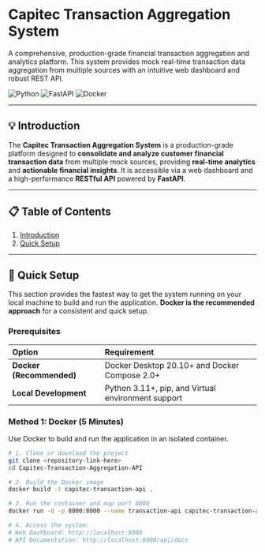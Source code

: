 # Capitec Transaction Aggregation System

A comprehensive, production-grade financial transaction aggregation and analytics platform. This system provides mock real-time transaction data aggregation from multiple sources with an intuitive web dashboard and robust REST API.

![Python](https://img.shields.io/badge/Python-3.11-blue.svg)
![FastAPI](https://img.shields.io/badge/FastAPI-0.104-green.svg)
![Docker](https://img.shields.io/badge/Docker-Ready-blue.svg)

---

## 💡 Introduction

The **Capitec Transaction Aggregation System** is a production-grade platform designed to **consolidate and analyze customer financial transaction data** from multiple mock sources, providing **real-time analytics** and **actionable financial insights**. It is accessible via a web dashboard and a high-performance **RESTful API** powered by **FastAPI**.

---

## 📋 Table of Contents

1. [Introduction](#-introduction)
2. [Quick Setup](#-quick-setup)

---

## 🚀 Quick Setup

This section provides the fastest way to get the system running on your local machine to build and run the application. **Docker is the recommended approach** for a consistent and quick setup.

### Prerequisites

| Option | Requirement |
| :--- | :--- |
| **Docker (Recommended)** | Docker Desktop 20.10+ and Docker Compose 2.0+ |
| **Local Development** | Python 3.11+, pip, and Virtual environment support |

### Method 1: Docker (5 Minutes)

Use Docker to build and run the application in an isolated container.

```bash
# 1. Clone or download the project
git clone <repository-link-here>
cd Capitec-Transaction-Aggregation-API

# 2. Build the Docker image
docker build -t capitec-transaction-api .

# 3. Run the container and map port 8000
docker run -d -p 8000:8000 --name transaction-api capitec-transaction-api

# 4. Access the system:
# Web Dashboard: http://localhost:8000
# API Documentation: http://localhost:8000/api/docs
